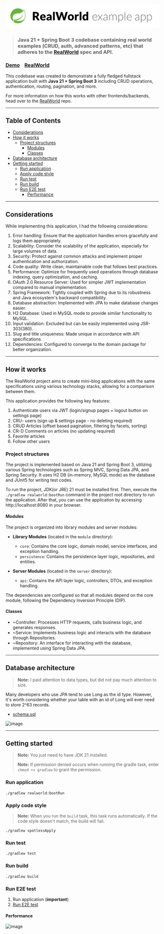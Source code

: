 # ![RealWorld Example App](logo.png)

> ### **Java 21 + Spring Boot 3** codebase containing real world examples (CRUD, auth, advanced patterns, etc) that adheres to the [RealWorld](https://github.com/gothinkster/realworld) spec and API.

### [Demo](https://demo.realworld.io/)&nbsp;&nbsp;&nbsp;&nbsp;[RealWorld](https://github.com/gothinkster/realworld)

This codebase was created to demonstrate a fully fledged fullstack application built with **Java 21 + Spring Boot 3** including CRUD operations, authentication, routing, pagination, and more.

For more information on how this works with other frontends/backends, head over to the [RealWorld](https://github.com/gothinkster/realworld) repo.

---

## Table of Contents
* [Considerations](#considerations)
* [How it works](#how-it-works)
    * [Project structures](#project-structures)
        * [Modules](#modules)
        * [Classes](#classes)
* [Database architecture](#database-architecture)
* [Getting started](#getting-started)
    * [Run application](#run-application)
    * [Apply code style](#apply-code-style)
    * [Run test](#run-test)
    * [Run build](#run-build)
    * [Run E2E test](#run-e2e-test)
        * [Performance](#performance)

---

## Considerations
While implementing this application, I had the following considerations:

1. Error handling: Ensure that the application handles errors gracefully and logs them appropriately.
2. Scalability: Consider the scalability of the application, especially for large volumes of data.
3. Security: Protect against common attacks and implement proper authentication and authorization.
4. Code quality: Write clean, maintainable code that follows best practices.
5. Performance: Optimize for frequently used operations through database indexing, query optimization, and caching.
6. OAuth 2.0 Resource Server: Used for simpler JWT implementation compared to manual implementation.
7. Spring Framework: Tightly coupled with Spring due to its robustness and Java ecosystem's backward compatibility.
8. Database abstraction: Implemented with JPA to make database changes easier.
9. H2 Database: Used in MySQL mode to provide similar functionality to MySQL.
10. Input validation: Excluded but can be easily implemented using JSR-303(380).
11. Slug and title uniqueness: Made unique in accordance with API specifications.
12. Dependencies: Configured to converge to the domain package for better organization.

---

## How it works
The RealWorld project aims to create mini-blog applications with the same specifications using various technology stacks, allowing for a comparison between them.

This application provides the following key features:

1. Authenticate users via JWT (login/signup pages + logout button on settings page)
2. CRU- users (sign up & settings page - no deleting required)
3. CRUD Articles (offset based pagination, filtering by facets, sorting)
4. CR-D Comments on articles (no updating required)
5. Favorite articles
6. Follow other users

### Project structures
The project is implemented based on Java 21 and Spring Boot 3, utilizing various Spring technologies such as Spring MVC, Spring Data JPA, and Spring Security. It uses H2 DB (in-memory, MySQL mode) as the database and JUnit5 for writing test codes.

To run the project, JDK(or JRE) 21 must be installed first. Then, execute the `./gradlew realworld:bootRun` command in the project root directory to run the application. After that, you can use the application by accessing http://localhost:8080 in your browser.

#### Modules
The project is organized into library modules and server modules:

- **Library Modules** (located in the `module` directory):
    - `core`: Contains the core logic, domain model, service interfaces, and exception handling.
    - `persistence`: Contains the persistence layer logic, repositories, and entities.

- **Server Modules** (located in the `server` directory):
    - `api`: Contains the API layer logic, controllers, DTOs, and exception handling.

The dependencies are configured so that all modules depend on the core module, following the Dependency Inversion Principle (DIP).

#### Classes
- ~Controller: Processes HTTP requests, calls business logic, and generates responses.
- ~Service: Implements business logic and interacts with the database through Repositories.
- ~Repository: An interface for interacting with the database, implemented using Spring Data JPA.

---

## Database architecture
> **Note:** I paid attention to data types, but did not pay much attention to size.

Many developers who use JPA tend to use Long as the id type. However, it's worth considering whether your table with an id of Long will ever need to store 2^63 records.

- [schema.sql](module/persistence/src/main/resources/schema.sql)

![image](https://github.com/shirohoo/realworld-java21-springboot3/assets/71188307/2ed3b129-f9ec-4431-8959-374f317b7224)

---

## Getting started

> **Note:** You just need to have JDK 21 installed.
>
> **Note:** If permission denied occurs when running the gradle task, enter `chmod +x gradlew` to grant the permission.

### Run application

```shell
./gradlew realworld:bootRun
```

### Apply code style

> **Note:** When you run the `build` task, this task runs automatically. If the code style doesn't match, the build will fail.

```shell
./gradlew spotlessApply
```

### Run test

```shell
./gradlew test
```

### Run build

```shell
./gradlew build
```

### Run E2E test

1. Run application (**important**)
2. [Run E2E test](e2e/README.md#running-api-tests-locally)

#### Performance

![image](https://github.com/shirohoo/realworld-java21-springboot3/assets/71188307/f74ebb9b-327d-4f31-8299-63dda175c972)
